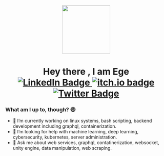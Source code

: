 <div id="header" align="center">
  <img src="https://media.giphy.com/media/lP8xu5t2DLGG045H8F/giphy.gif" width="150"/>
  <h1 align="center">
  Hey there , I am Ege
  <div id="badges">
  <a href="https://www.linkedin.com/in/ege-ercan/">
    <img src="https://img.shields.io/badge/LinkedIn-blue?style=for-the-badge&logo=linkedin&logoColor=white" alt="LinkedIn Badge"/>
  </a>
  <a href="https://egeercan.itch.io/">
    <img src="https://img.shields.io/static/v1?label=egeercan&message=itch.io&color=red&style=for-the-badge&logo=itchdotio" alt="itch.io badge"/>
  </a>
  <a href="https://twitter.com/EgedotErcan">
    <img src="https://img.shields.io/badge/Twitter-blue?style=for-the-badge&logo=twitter&logoColor=white" alt="Twitter Badge"/>
  </a>
</div>
</h1>
</div>



### What am I up to, though? 😄
-  🔭 I’m currently working on linux systems, bash scripting, backend development including graphql, containerization.
-  🤔 I’m looking for help with machine learning, deep learning, cybersecurity, kubernetes, server administration.
-  💬 Ask me about web services, graphql, contatinerization, websocket, unity engine, data manipulation, web scraping. 




<!--
**EgedotErcan/EgedotErcan** is a ✨ _special_ ✨ repository because its `README.md` (this file) appears on your GitHub profile.

Here are some ideas to get you started:

-  ...
- 🌱 I’m currently learning ...
- 👯 I’m looking to collaborate on ...

- 💬 Ask me about ...
-  ...
- 😄 Pronouns: ...
- ⚡ Fun fact: ...
-->
